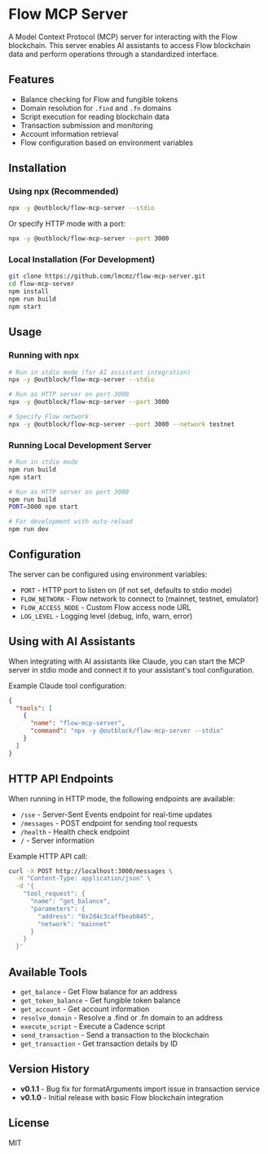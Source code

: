 # Flow MCP Server

A Model Context Protocol (MCP) server for interacting with the Flow blockchain. This server enables AI assistants to access Flow blockchain data and perform operations through a standardized interface.

## Features

- Balance checking for Flow and fungible tokens
- Domain resolution for `.find` and `.fn` domains
- Script execution for reading blockchain data
- Transaction submission and monitoring
- Account information retrieval
- Flow configuration based on environment variables

## Installation

### Using npx (Recommended)

```bash
npx -y @outblock/flow-mcp-server --stdio
```

Or specify HTTP mode with a port:

```bash
npx -y @outblock/flow-mcp-server --port 3000
```

### Local Installation (For Development)

```bash
git clone https://github.com/lmcmz/flow-mcp-server.git
cd flow-mcp-server
npm install
npm run build
npm start
```

## Usage

### Running with npx

```bash
# Run in stdio mode (for AI assistant integration)
npx -y @outblock/flow-mcp-server --stdio

# Run as HTTP server on port 3000
npx -y @outblock/flow-mcp-server --port 3000

# Specify Flow network
npx -y @outblock/flow-mcp-server --port 3000 --network testnet
```

### Running Local Development Server

```bash
# Run in stdio mode
npm run build
npm start

# Run as HTTP server on port 3000
npm run build
PORT=3000 npm start

# For development with auto-reload
npm run dev
```

## Configuration

The server can be configured using environment variables:

- `PORT` - HTTP port to listen on (if not set, defaults to stdio mode)
- `FLOW_NETWORK` - Flow network to connect to (mainnet, testnet, emulator)
- `FLOW_ACCESS_NODE` - Custom Flow access node URL
- `LOG_LEVEL` - Logging level (debug, info, warn, error)

## Using with AI Assistants

When integrating with AI assistants like Claude, you can start the MCP server in stdio mode and connect it to your assistant's tool configuration.

Example Claude tool configuration:

```json
{
  "tools": [
    {
      "name": "flow-mcp-server",
      "command": "npx -y @outblock/flow-mcp-server --stdio"
    }
  ]
}
```

## HTTP API Endpoints

When running in HTTP mode, the following endpoints are available:

- `/sse` - Server-Sent Events endpoint for real-time updates
- `/messages` - POST endpoint for sending tool requests
- `/health` - Health check endpoint
- `/` - Server information

Example HTTP API call:

```bash
curl -X POST http://localhost:3000/messages \
  -H "Content-Type: application/json" \
  -d '{
    "tool_request": {
      "name": "get_balance",
      "parameters": {
        "address": "0x2d4c3caffbeab845",
        "network": "mainnet"
      }
    }
  }'
```

## Available Tools

- `get_balance` - Get Flow balance for an address
- `get_token_balance` - Get fungible token balance
- `get_account` - Get account information
- `resolve_domain` - Resolve a .find or .fn domain to an address
- `execute_script` - Execute a Cadence script
- `send_transaction` - Send a transaction to the blockchain
- `get_transaction` - Get transaction details by ID

## Version History

- **v0.1.1** - Bug fix for formatArguments import issue in transaction service
- **v0.1.0** - Initial release with basic Flow blockchain integration

## License

MIT